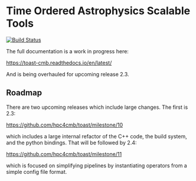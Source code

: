 # Time Ordered Astrophysics Scalable Tools

[![Build Status](https://travis-ci.org/hpc4cmb/toast.svg?branch=master)](https://travis-ci.org/hpc4cmb/toast)

The full documentation is a work in progress here:

https://toast-cmb.readthedocs.io/en/latest/

And is being overhauled for upcoming release 2.3.

## Roadmap

There are two upcoming releases which include large changes.  The first is 2.3:

https://github.com/hpc4cmb/toast/milestone/10

which includes a large internal refactor of the C++ code, the build system, and
the python bindings.  That will be followed by 2.4:

https://github.com/hpc4cmb/toast/milestone/11

which is focused on simplifying pipelines by instantiating operators from a
simple config file format.
